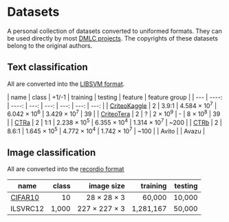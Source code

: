 # Datasets

A personal collection of datasets converted to uniformed formats. They can be
used directly by most [DMLC projects](http://dmlc.ml/). The copyrights of these datasets
belong to the original authors.

## Text classification

All are converted into the [LIBSVM format](format.md#text-data-format).

| name | class | +1/-1 |  training | testing | feature | feature group |
| ---  | ----: | ----: | ---: | ---: | ---: | ---: | ---: |
| [CriteoKaggle](text.md#criteo-kaggle) | 2 | 3.9:1 | 4.584 × 10<sup>7</sup> | 6.042 × 10<sup>6</sup> | 3.429 × 10<sup>7</sup> | 39 |
| [CriteoTera](text.md#criteo-tera) | 2 | ? | 2 × 10<sup>9</sup> | - | 8 × 10<sup>8</sup> | 39 |
| [CTRa](text.md#ctra) | 2 | 1:1 | 2.238 × 10<sup>5</sup> | 6.355 × 10<sup>4</sup> | 1.314 × 10<sup>7</sup> | ~200 |
| [CTRb](text.md#ctrb) | 2 | 8.6:1 | 1.645 × 10<sup>5</sup> | 4.772 × 10<sup>4</sup> | 1.742 × 10<sup>7</sup> | ~100 |
| Avito |
| Avazu |

## Image classification

All are converted into the [recordio format](format.md#image-data-format)

| name | class | image size | training | testing |
| ---- | ----: | ---------: | -------: | ------: |
| [CIFAR10](image.md#cifar-10) | 10 | 28 × 28 × 3 | 60,000 | 10,000 |
| ILSVRC12 | 1,000 | 227 × 227 × 3 | 1,281,167 | 50,000 |
